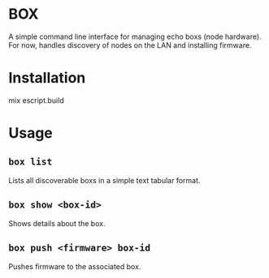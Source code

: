BOX
===

A simple command line interface for managing echo boxs (node hardware).  For now, handles discovery of nodes on the LAN and installing firmware.

# Installation

mix escript.build

# Usage

## `box list`

Lists all discoverable boxs in a simple text tabular format.

## `box show <box-id>`

Shows details about the box.

## `box push <firmware> box-id`
    
Pushes firmware to the associated box.



